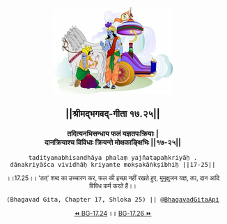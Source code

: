 <center><img src="../../asset/BG.png" alt="#API #bhagavadgitaapi #slok #nodejs #js #api #gitaapi #krishna #hinduism #vedic #ISKCON #shreemadbhagavadgita #technology"/>
<h2>||श्रीमद्‍भगवद्‍-गीता १७.२५||</h2>
<h3>तदित्यनभिसन्धाय फलं यज्ञतपःक्रियाः |<br/>दानक्रियाश्च विविधाः क्रियन्ते मोक्षकाङ्क्षिभिः ||१७-२५||</h3>
<pre>tadityanabhisandhāya phalaṃ yajñatapaḥkriyāḥ .<br/>dānakriyāśca vividhāḥ kriyante mokṣakāṅkṣibhiḥ ||17-25||</pre>
<p>।।17.25।। 'तत्' शब्द का उच्चारण कर, फल की इच्छा नहीं रखते हुए, मुमुक्षुजन यज्ञ, तप, दान आदि विविध कर्म करते हैं।।</p>
<pre>(Bhagavad Gita, Chapter 17, Shloka 25) || <a href="https://twitter.com/bhagavadgitaapi">@BhagavadGitaApi</a></pre><a href="../../17/24">⏪  BG-17.24</a><b>        ।।        </b><a href="../../17/26">BG-17.26  ⏩</a></center>